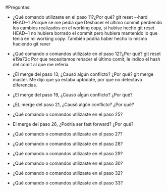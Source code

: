 #Preguntas:

- ¿Qué comando utilizaste en el paso 11?¿Por qué? git reset --hard HEAD~1 .Porque se me pedia que Deshacer el último commit perdiendo los cambios realizados en el working copy, si 
hubise hecho git reset HEAD~1 no hubiera borrado el commit pero hubiera mantenido lo que tenia en mi working copy. También podría haber hecho lo mismo haciendo git rever <hash al que 
ir>

- ¿Qué comando o comandos utilizaste en el paso 12?¿Por qué? git reset e19a72c Por que necesitamos rehacer el último comit, le indico el hash del comit al que me referia. 


- ¿El merge del paso 13, ¿Causó algún conflicto? ¿Por qué? git merge master. Me dijo que ya estaba uptodate, por que no detectava diferencias.

- ¿El merge del paso 19, ¿Causó aĺgún conflicto? ¿Por qué?

- ¿EL merge del paso 21, ¿Causó algún conflicto? ¿Por qué?

- ¿Qué comando o comandos utilizaste en el paso 25?

- El merge del paso 26, ¿Podría ser fast forward? ¿Por qué?

- ¿Qué comando o comandos utilizaste en el paso 27?

- ¿Qué comando o comandos utilizaste en el paso 28?

- ¿Qué comando o comandos utilizaste en el paso 29?

- ¿Qué comando o comandos utilizaste en el paso 30?

- ¿Qué comando o comandos utilizaste en el paso 32?

- ¿Qué comando o comandos utilizaste en el paso 33?

